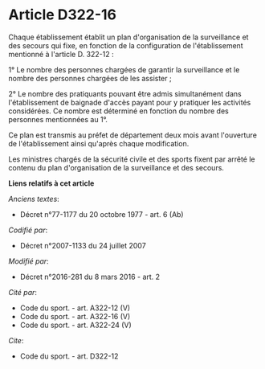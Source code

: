 # Article D322-16

Chaque établissement établit un plan d'organisation de la surveillance et des secours qui fixe, en fonction de la
configuration de l'établissement mentionné à l'article D. 322-12 : 

1° Le nombre des personnes chargées de garantir la surveillance et le nombre des personnes chargées de les assister ; 

2° Le nombre des pratiquants pouvant être admis simultanément dans l'établissement de baignade d'accès payant pour y
pratiquer les activités considérées. Ce nombre est déterminé en fonction du nombre des personnes mentionnées au 1°. 

Ce plan est transmis au préfet de département deux mois avant l'ouverture de l'établissement ainsi qu'après chaque
modification. 

Les ministres chargés de la sécurité civile et des sports fixent par arrêté le contenu du plan d'organisation de la
surveillance et des secours.

**Liens relatifs à cet article**

_Anciens textes_:

  - Décret n°77-1177 du 20 octobre 1977 - art. 6 (Ab)

_Codifié par_:

  - Décret n°2007-1133 du 24 juillet 2007

_Modifié par_:

  - Décret n°2016-281 du 8 mars 2016 - art. 2

_Cité par_:

  - Code du sport. - art. A322-12 (V)
  - Code du sport. - art. A322-16 (V)
  - Code du sport. - art. A322-24 (V)

_Cite_:

  - Code du sport. - art. D322-12
